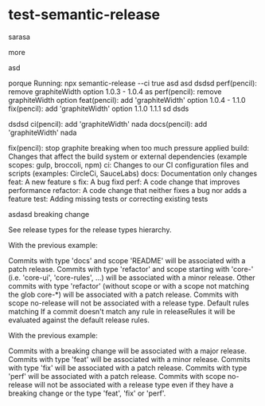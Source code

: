 # test-semantic-release

sarasa

more

asd


porque
Running: npx semantic-release --ci true
asd asd
dsdsd
perf(pencil): remove graphiteWidth option 1.0.3 - 1.0.4 as
perf(pencil): remove graphiteWidth option
feat(pencil): add 'graphiteWidth' option   1.0.4  - 1.1.0
fix(pencil): add 'graphiteWidth' option  1.1.0  1.1.1 sd
dsds

dsdsd
ci(pencil): add 'graphiteWidth' nada
docs(pencil): add 'graphiteWidth' nada


fix(pencil): stop graphite breaking when too much pressure applied
build: Changes that affect the build system or external dependencies (example scopes: gulp, broccoli, npm)
ci: Changes to our CI configuration files and scripts (examples: CircleCi, SauceLabs)
docs: Documentation only changes
feat: A new feature s
fix: A bug fixd
perf: A code change that improves performance
refactor: A code change that neither fixes a bug nor adds a feature
test: Adding missing tests or correcting existing tests

asdasd
breaking change

See release types for the release types hierarchy.

With the previous example:

Commits with type 'docs' and scope 'README' will be associated with a patch release.
Commits with type 'refactor' and scope starting with 'core-' (i.e. 'core-ui', 'core-rules', ...) will be associated with a minor release.
Other commits with type 'refactor' (without scope or with a scope not matching the glob core-*) will be associated with a patch release.
Commits with scope no-release will not be associated with a release type.
Default rules matching
If a commit doesn't match any rule in releaseRules it will be evaluated against the default release rules.

With the previous example:

Commits with a breaking change will be associated with a major release.
Commits with type 'feat' will be associated with a minor release.
Commits with type 'fix' will be associated with a patch release.
Commits with type 'perf' will be associated with a patch release.
Commits with scope no-release will not be associated with a release type even if they have a breaking change or the type 'feat', 'fix' or 'perf'.